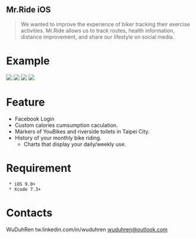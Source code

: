 ## Mr.Ride iOS
> We wanted to improve the experience of biker tracking their exercise activities. Mr.Ride allows us to track routes, health information, distance improvement, and share our lifestyle on social media.

# Example
![](https://i.imgur.com/KAEZOkD.png)
![](https://i.imgur.com/GmwmT0U.png)
![](https://i.imgur.com/MwyYZEb.png)
![](https://i.imgur.com/OUE8yBJ.png)


# Feature
  * Facebook Login
  * Custom calories cumsumption caculation.
  * Markers of YouBikes and riverside toilets in Taipei City.
  * History of your monthly bike riding.
    * Charts that display your daily/weekly use.

# Requirement
     * iOS 9.0+
     * Xcode 7.3+
  

# Contacts
WuDuhRen
tw.linkedin.com/in/wuduhren
wuduhren@outlook.com
